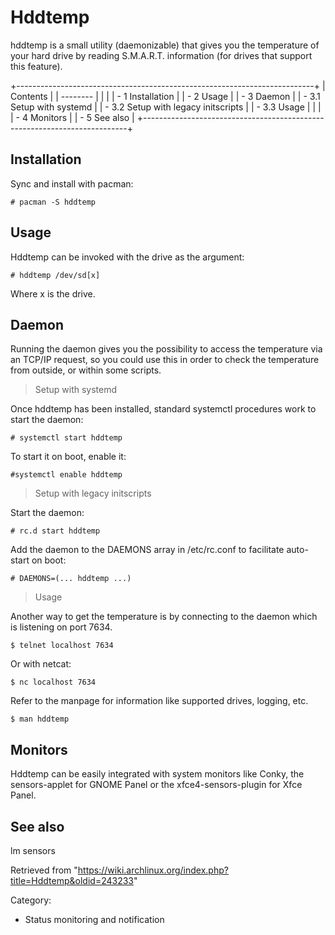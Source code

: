 Hddtemp
=======

hddtemp is a small utility (daemonizable) that gives you the temperature
of your hard drive by reading S.M.A.R.T. information (for drives that
support this feature).

+--------------------------------------------------------------------------+
| Contents                                                                 |
| --------                                                                 |
|                                                                          |
| -   1 Installation                                                       |
| -   2 Usage                                                              |
| -   3 Daemon                                                             |
|     -   3.1 Setup with systemd                                           |
|     -   3.2 Setup with legacy initscripts                                |
|     -   3.3 Usage                                                        |
|                                                                          |
| -   4 Monitors                                                           |
| -   5 See also                                                           |
+--------------------------------------------------------------------------+

Installation
------------

Sync and install with pacman:

    # pacman -S hddtemp

Usage
-----

Hddtemp can be invoked with the drive as the argument:

    # hddtemp /dev/sd[x]

Where x is the drive.

Daemon
------

Running the daemon gives you the possibility to access the temperature
via an TCP/IP request, so you could use this in order to check the
temperature from outside, or within some scripts.

> Setup with systemd

Once hddtemp has been installed, standard systemctl procedures work to
start the daemon:

    # systemctl start hddtemp

To start it on boot, enable it:

    #systemctl enable hddtemp

> Setup with legacy initscripts

Start the daemon:

    # rc.d start hddtemp

Add the daemon to the DAEMONS array in /etc/rc.conf to facilitate
auto-start on boot:

    # DAEMONS=(... hddtemp ...)

> Usage

Another way to get the temperature is by connecting to the daemon which
is listening on port 7634.

    $ telnet localhost 7634

Or with netcat:

    $ nc localhost 7634

Refer to the manpage for information like supported drives, logging,
etc.

    $ man hddtemp

Monitors
--------

Hddtemp can be easily integrated with system monitors like Conky, the
sensors-applet for GNOME Panel or the xfce4-sensors-plugin for Xfce
Panel.

See also
--------

lm sensors

Retrieved from
"https://wiki.archlinux.org/index.php?title=Hddtemp&oldid=243233"

Category:

-   Status monitoring and notification

